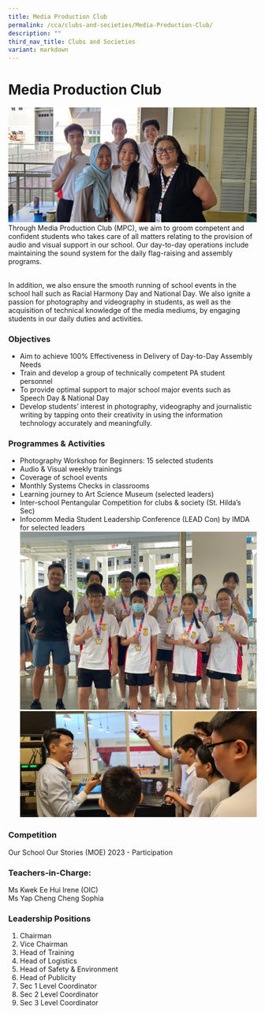 ```yaml
---
title: Media Production Club
permalink: /cca/clubs-and-societies/Media-Production-Club/
description: ""
third_nav_title: Clubs and Societies
variant: markdown
---
```

Media Production Club
=====================
![](/images/CCA/Clubs%20and%20Societies/MP_Main.jpg)
Through Media Production Club (MPC), we aim to groom competent and confident students who takes care of all matters relating to the provision of audio and visual support in our  school. Our day-to-day operations include maintaining the sound system for the daily flag-raising and assembly programs.

<br>In addition, we also ensure the smooth running of school events in the school hall such as Racial Harmony Day and National Day. We also ignite a passion for photography and videography in students, as well as the acquisition of technical knowledge of the media mediums, by engaging students in our daily duties and activities. 


### Objectives

*   Aim to achieve 100% Effectiveness in Delivery of Day-to-Day Assembly Needs
*   Train and develop a group of technically competent PA student personnel
*  To provide optimal support to major school major events such as Speech Day &amp; National Day
*   Develop students’ interest in photography, videography and journalistic writing by tapping onto their creativity in using the information technology accurately and meaningfully.


### Programmes &amp; Activities

*  Photography Workshop for Beginners: 15 selected students
*  Audio &amp; Visual weekly trainings
*  Coverage of school events
*  Monthly Systems Checks in classrooms
*  Learning journey to Art Science Museum (selected leaders)
*  Inter-school Pentangular Competition for clubs &amp; society (St. Hilda’s Sec) 
*  Infocomm Media Student Leadership Conference (LEAD Con) by IMDA for selected leaders
![](/images/CCA/Clubs%20and%20Societies/MP1.jpg)
![](/images/CCA/Clubs%20and%20Societies/MP3.jpg)



### Competition
Our School Our Stories (MOE) 2023 - Participation

### Teachers-in-Charge:

Ms Kwek Ee Hui Irene​ (OIC)&nbsp;  
Ms Yap Cheng Cheng Sophia 


### Leadership Positions
1. Chairman
2. Vice Chairman
3. Head of Training
4. Head of Logistics
5. Head of Safety &amp; Environment
6. Head of Publicity
7. Sec 1 Level Coordinator
8. Sec 2 Level Coordinator
9. Sec 3 Level Coordinator